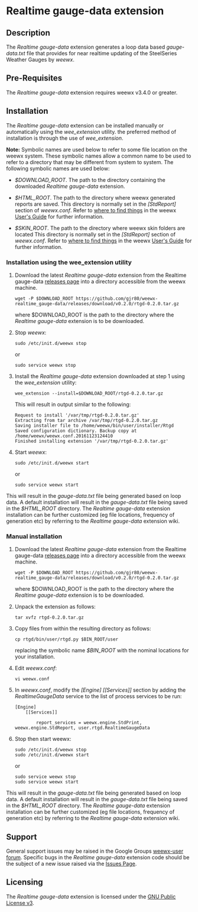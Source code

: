 # Realtime gauge-data extension #

## Description ##

The *Realtime gauge-data* extension generates a loop data based *gauge-data.txt* file that provides for near realtime updating of the SteelSeries Weather Gauges by *weewx*.

## Pre-Requisites ##

The *Realtime gauge-data* extension requires weewx v3.4.0 or greater.

## Installation ##

The *Realtime gauge-data* extension can be installed manually or automatically using the *wee_extension* utility. the preferred method of installation is through the use of *wee_extension*.

**Note:**   Symbolic names are used below to refer to some file location on the weewx system. These symbolic names allow a common name to be used to refer to a directory that may be different from system to system. The following symbolic names are used below:

-   *$DOWNLOAD_ROOT*. The path to the directory containing the downloaded *Realtime gauge-data* extension.
    
-   *$HTML_ROOT*. The path to the directory where weewx generated reports are saved. This directory is normally set in the *[StdReport]* section of *weewx.conf*. Refer to [where to find things](http://weewx.com/docs/usersguide.htm#Where_to_find_things "where to find things") in the weewx [User's Guide](http://weewx.com/docs/usersguide.htm "User's Guide to the weewx Weather System") for further information.
    
-   *$SKIN_ROOT*. The path to the directory where weewx skin folders are located This directory is normally set in the *[StdReport]* section of *weewx.conf*. Refer to [where to find things](http://weewx.com/docs/usersguide.htm#Where_to_find_things "where to find things") in the weewx [User's Guide](http://weewx.com/docs/usersguide.htm "User's Guide to the weewx Weather System") for further information.

### Installation using the wee_extension utility ### 

1.  Download the latest *Realtime gauge-data* extension from the Realtime gauge-data [releases page](https://github.com/gjr80/weewx-realtime_gauge-data/releases) into a directory accessible from the weewx machine.

     
        wget -P $DOWNLOAD_ROOT https://github.com/gjr80/weewx-realtime_gauge-data/releases/download/v0.2.0/rtgd-0.2.0.tar.gz

    where $DOWNLOAD_ROOT is the path to the directory where the *Realtime gauge-data* extension is to be downloaded.  

2.  Stop *weewx*:

        sudo /etc/init.d/weewx stop

    or

        sudo service weewx stop

3.  Install the *Realtime gauge-data* extension downloaded at step 1 using the *wee_extension* utility:

        wee_extension --install=$DOWNLOAD_ROOT/rtgd-0.2.0.tar.gz

    This will result in output similar to the following:

        Request to install '/var/tmp/rtgd-0.2.0.tar.gz'
        Extracting from tar archive /var/tmp/rtgd-0.2.0.tar.gz
        Saving installer file to /home/weewx/bin/user/installer/Rtgd
        Saved configuration dictionary. Backup copy at /home/weewx/weewx.conf.20161123124410
        Finished installing extension '/var/tmp/rtgd-0.2.0.tar.gz'

4.  Start *weewx*:

        sudo /etc/init.d/weewx start

    or

        sudo service weewx start

This will result in the *gauge-data.txt* file being generated based on loop data. A default installation will result in the *gauge-data.txt* file being saved in the *$HTML_ROOT* directory. The *Realtime gauge-data* extension installation can be further customized (eg file locations, frequency of generation etc) by referring to the *Realtime gauge-data* extension wiki.

### Manual installation ###

1.  Download the latest *Realtime gauge-data* extension from the Realtime gauge-data [releases page](https://github.com/gjr80/weewx-realtime_gauge-data/releases) into a directory accessible from the weewx machine.

        wget -P $DOWNLOAD_ROOT https://github.com/gjr80/weewx-realtime_gauge-data/releases/download/v0.2.0/rtgd-0.2.0.tar.gz

    where $DOWNLOAD_ROOT is the path to the directory where the *Realtime gauge-data* extension is to be downloaded.  

2.  Unpack the extension as follows:

        tar xvfz rtgd-0.2.0.tar.gz

3.  Copy files from within the resulting directory as follows:

        cp rtgd/bin/user/rtgd.py $BIN_ROOT/user
    
    replacing the symbolic name *$BIN_ROOT* with the nominal locations for your installation.

4.  Edit *weewx.conf*:

        vi weewx.conf

5.  In *weewx.conf*, modify the *[Engine] [[Services]]* section by adding the *RealtimeGaugeData* service to the list of process services to be run:

        [Engine]
            [[Services]]
        
                report_services = weewx.engine.StdPrint, weewx.engine.StdReport, user.rtgd.RealtimeGaugeData

6.  Stop then start weewx:

        sudo /etc/init.d/weewx stop
        sudo /etc/init.d/weewx start

    or

        sudo service weewx stop
        sudo service weewx start

This will result in the *gauge-data.txt* file being generated based on loop data. A default installation will result in the *gauge-data.txt* file being saved in the *$HTML_ROOT* directory. The *Realtime gauge-data* extension installation can be further customized (eg file locations, frequency of generation etc) by referring to the *Realtime gauge-data* extension wiki.

## Support ##

General support issues may be raised in the Google Groups [weewx-user forum](https://groups.google.com/group/weewx-user "Google Groups weewx-user forum"). Specific bugs in the *Realtime gauge-data* extension code should be the subject of a new issue raised via the [Issues Page](https://github.com/gjr80/weewx-realtime_gdrt/issues "Realtime gauge-data extension Issues").
 
## Licensing ##

The *Realtime gauge-data* extension is licensed under the [GNU Public License v3](https://github.com/gjr80/weewx-realtime_gdrt/blob/master/LICENSE "Highcharts for weewx extension License").
